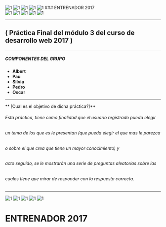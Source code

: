 ![1](https://hugolafuente.es/wp-content/uploads/2016/01/yoga-1.png)
 ![1](https://hugolafuente.es/wp-content/uploads/2016/01/estiramientos-1.png)
 ![1](https://hugolafuente.es/wp-content/uploads/2016/01/yoga-1.png)
 ![1](https://hugolafuente.es/wp-content/uploads/2016/01/estiramientos-1.png)
 ![1](https://hugolafuente.es/wp-content/uploads/2016/01/yoga-1.png)
                                   ### ENTRENADOR 2017  
 ![1](https://hugolafuente.es/wp-content/uploads/2016/01/estiramientos-1.png)
 ![1](https://hugolafuente.es/wp-content/uploads/2016/01/yoga-1.png)
 ![1](https://hugolafuente.es/wp-content/uploads/2016/01/estiramientos-1.png)
 ![1](https://hugolafuente.es/wp-content/uploads/2016/01/yoga-1.png)
 ![1](https://hugolafuente.es/wp-content/uploads/2016/01/estiramientos-1.png)
 ___
##  ( Práctica Final del módulo 3 del curso de desarrollo web 2017 ) ##
___
 ##### COMPONENTES DEL GRUPO
- **Albert**
- **Pau**
- **Silvia**
- **Pedro**
- **Oscar**
___
** [Cual es el objetivo de dicha práctica?]**
###### Esta práctica, tiene como finalidad que el usuario registrado pueda elegir
###### un tema de los que es le presentan (que pueda elegir el que mas le parezca
###### o sobre el que crea que tiene un mayor conocimiento) y
###### acto seguido, se le mostrarán una serie de preguntas aleatorias sobre las
###### cuales tiene que mirar de responder con la respuesta correcta.
___
![1](https://image.freepik.com/iconos-gratis/sombrero-de-posgrado_318-75247.jpg)
![1](https://image.freepik.com/iconos-gratis/sombrero-de-posgrado_318-75247.jpg)
![1](https://image.freepik.com/iconos-gratis/sombrero-de-posgrado_318-75247.jpg)
![1](https://image.freepik.com/iconos-gratis/sombrero-de-posgrado_318-75247.jpg)
![1](https://image.freepik.com/iconos-gratis/sombrero-de-posgrado_318-75247.jpg)

# ENTRENADOR 2017
